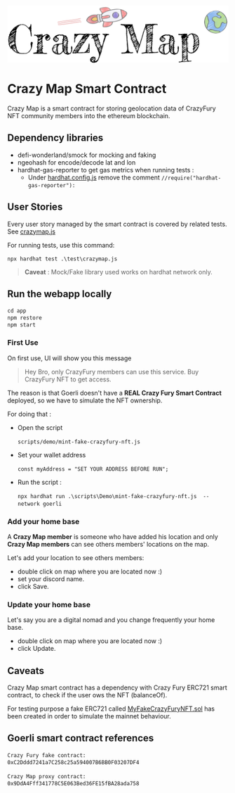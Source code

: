 
![alt text](./app/DRAFT/Logo.jpg)
# Crazy Map Smart Contract

Crazy Map is a smart contract for storing geolocation data of CrazyFury NFT community members into the ethereum blockchain.

## Dependency libraries

- defi-wonderland/smock for mocking and faking 
- ngeohash for encode/decode lat and lon 
- hardhat-gas-reporter to get gas metrics when running tests : 
    - Under [hardhat.config.js](hardhat.config.js) remove the comment `//require("hardhat-gas-reporter"):`


## User Stories 
Every user story managed by the smart contract is covered by related tests. See [crazymap.js](/test/crazymap.js)

For running tests, use this command:
```
npx hardhat test .\test\crazymap.js
```

> **Caveat** : Mock/Fake library used works on hardhat network only.


## Run the webapp locally

```
cd app 
npm restore
npm start
```

### **First Use**

On first use, UI will show you this message 

> Hey Bro, only CrazyFury members can use this service. Buy CrazyFury NFT to get access.

The reason is that Goerli doesn't have a  **REAL Crazy Fury Smart Contract** deployed, so we have to simulate the NFT ownership.

For doing that : 
- Open the script 

    ``` scripts/demo/mint-fake-crazyfury-nft.js ```

- Set your wallet address 

    ``` const myAddress = "SET YOUR ADDRESS BEFORE RUN"; ```

- Run the script :  

    ```npx hardhat run .\scripts\Demo\mint-fake-crazyfury-nft.js  --network goerli ```

### **Add your home base**
A **Crazy Map member** is someone who have added his location and only **Crazy Map members** can see others members' locations on the map.

Let's add your location to see others members:

- double click on map where you are located now :)
- set your discord name.
- click Save.

### **Update your home base**
Let's say you are a digital nomad and you change frequently your home base.

- double click on map where you are located now :)
- click Update.


## Caveats

Crazy Map smart contract has a dependency with Crazy Fury ERC721 smart contract, to check if the user ows the NFT (balanceOf).

For testing purpose a fake ERC721 called [MyFakeCrazyFuryNFT.sol](/contracts/MyFakeCrazyFuryNFT.sol) has been created in order to simulate the mainnet behaviour.

## Goerli smart contract references

```
Crazy Fury fake contract: 
0xC2Dddd7241a7C258c25a594007B6BB0F03207DF4

Crazy Map proxy contract:
0x9DdA4Fff341778C5E063Bed36FE15fBA28ada758
```

